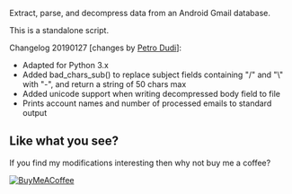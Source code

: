 Extract, parse, and decompress data from an Android Gmail database.

This is a standalone script.

Changelog 20190127 [changes by [Petro Dudi](https://github.com/pdudis)]:

- Adapted for Python 3.x
- Added bad_chars_sub() to replace subject fields containing "/" and "\\" with "-", and return a string of 50 chars max
- Added unicode support when writing decompressed body field to file
- Prints account names and number of processed emails to standard output

## Like what you see?

If you find my modifications interesting then why not buy me a coffee?

[![BuyMeACoffee](https://user-images.githubusercontent.com/4114200/63639089-672f6a00-c698-11e9-9fac-3b6fcac47901.png)](https://www.buymeacoffee.com/ADYsLjqfi)
